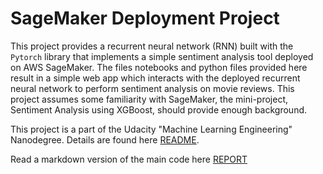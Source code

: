 # SageMaker Deployment Project

This project provides a recurrent neural network (RNN) built with the `Pytorch` library that implements a simple sentiment analysis tool deployed on AWS SageMaker. The files notebooks and python files provided here result in a simple web app which interacts with the deployed recurrent neural network to perform sentiment analysis on movie reviews. This project assumes some familiarity with SageMaker, the mini-project, Sentiment Analysis using XGBoost, should provide enough background.

This project is a part of the Udacity "Machine Learning Engineering" Nanodegree. Details are found here [README](https://github.com/udacity/sagemaker-deployment/tree/master/README.md).

Read a markdown version of the main code here [REPORT](https://github.com/MariosTsatsos/aws_sentiment_analysis/blob/master/SageMaker%20Project.md)
